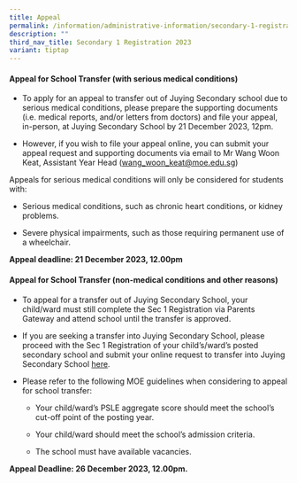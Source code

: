 ```yaml
---
title: Appeal
permalink: /information/administrative-information/secondary-1-registration/appeal/
description: ""
third_nav_title: Secondary 1 Registration 2023
variant: tiptap
---
```

<h4><strong>Appeal for School Transfer (with serious medical conditions)</strong></h4><ul data-tight="true" class="tight"><li><p>To apply for an appeal to transfer out of Juying Secondary school due to serious medical conditions, please prepare the supporting documents (i.e. medical reports, and/or letters from doctors) and file your appeal, in-person, at Juying Secondary School by 21 December 2023, 12pm.</p></li><li><p>However, if you wish to file your appeal online, you can submit your appeal request and supporting documents via email to Mr Wang Woon Keat, Assistant Year Head (<a href="mailto:wang_woon_keat@moe.edu.sg" rel="noopener noreferrer nofollow" target="_blank">wang_woon_keat@moe.edu.sg</a>)</p></li></ul><p>Appeals for serious medical conditions will only be considered for students with:</p><ul data-tight="true" class="tight"><li><p>Serious medical conditions, such as chronic heart conditions, or kidney problems.</p></li><li><p>Severe physical impairments, such as those requiring permanent use of a wheelchair.</p></li></ul><p><strong>Appeal deadline: 21 December 2023, 12.00pm</strong></p><h4><strong>Appeal for School Transfer (non-medical conditions and other reasons)</strong></h4><ul data-tight="true" class="tight"><li><p>To appeal for a transfer out of Juying Secondary School, your child/ward must still complete the Sec 1 Registration via Parents Gateway and attend school until the transfer is approved.</p></li><li><p>If you are seeking a transfer into Juying Secondary School, please proceed with the Sec 1 Registration of your child’s/ward’s posted secondary school and submit your online request to transfer into Juying Secondary School&nbsp;<a href="https://form.gov.sg/657bfdc922eec40012195c81" rel="noopener" target="_blank">here</a>.</p></li><li><p>Please refer to the following MOE guidelines when considering to appeal for school transfer:</p><ul data-tight="true" class="tight"><li><p>Your child/ward’s PSLE aggregate score should meet the school’s cut-off point of the posting year.</p></li><li><p>Your child/ward should meet the school’s admission criteria.</p></li><li><p>The school must have available vacancies.</p></li></ul></li></ul><p><strong>Appeal Deadline: 26 December 2023, 12.00pm.</strong></p>